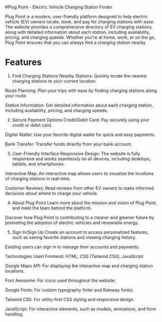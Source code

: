 #Plug Point - Electric Vehicle Charging Station Finder

Plug Point is a modern, user-friendly platform designed to help electric vehicle (EV) owners locate, book, and pay for charging stations with ease. The website provides a comprehensive directory of EV charging stations, along with detailed information about each station, including availability, pricing, and charging speeds. Whether you're at home, work, or on the go, Plug Point ensures that you can always find a charging station nearby.

# Features
1. Find Charging Stations
Nearby Stations: Quickly locate the nearest charging stations to your current location.

Route Planning: Plan your trips with ease by finding charging stations along your route.

Station Information: Get detailed information about each charging station, including availability, pricing, and charging speeds.

2. Secure Payment Options
Credit/Debit Card: Pay securely using your credit or debit card.

Digital Wallet: Use your favorite digital wallet for quick and easy payments.

Bank Transfer: Transfer funds directly from your bank account.

3. User-Friendly Interface
Responsive Design: The website is fully responsive and works seamlessly on all devices, including desktops, tablets, and smartphones.

Interactive Map: An interactive map allows users to visualize the locations of charging stations in real-time.

Customer Reviews: Read reviews from other EV owners to make informed decisions about where to charge your vehicle.

4. About Plug Point
Learn more about the mission and vision of Plug Point, and meet the team behind the platform.

Discover how Plug Point is contributing to a cleaner and greener future by promoting the adoption of electric vehicles and renewable energy.

5. Sign In/Sign Up
Create an account to access personalized features, such as saving favorite stations and viewing charging history.

Existing users can sign in to manage their accounts and payments.

Technologies Used
Frontend: HTML, CSS (Tailwind CSS), JavaScript

Google Maps API: For displaying the interactive map and charging station locations.

Font Awesome: For icons used throughout the website.

Google Fonts: For custom typography (Inter and Raleway fonts).

Tailwind CSS: For utility-first CSS styling and responsive design.

JavaScript: For interactive elements, such as modals, animations, and form handling.

